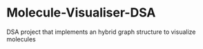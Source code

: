 # Molecule-Visualiser-DSA
DSA project that implements an hybrid graph structure to visualize molecules
